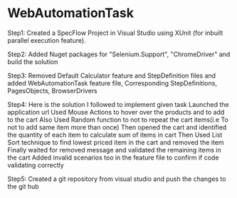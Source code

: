 # WebAutomationTask
Step1: Created a SpecFlow Project in Visual Studio using XUnit (for inbuilt parallel execution feature).

Step2: Added Nuget packages for "Selenium.Support", "ChromeDriver" and build the solution

Step3: Removed Default Calculator feature and StepDefinition files and added WebAutomationTask feature file,
Corresponding StepDefinitions, PagesObjects, BrowserDrivers

Step4: Here is the solution I followed to implement given task
      Launched the application url
      Used Mouse Actions to hover over the products and to add to the cart
      Also Used Random function to not to repeat the cart items(i.e To not to add same item more than once)
      Then opened the cart and identified the quantity of each item to calculate sum of items in cart
      Then Used List Sort technique to find lowest priced item in the cart and removed the item
      Finally waited for removed message and validated the remaining items in the cart
      Added invalid scenarios too in the feature file to confirm if code validating correctly

Step5: Created a git repository from visual studio and push the changes to the git hub